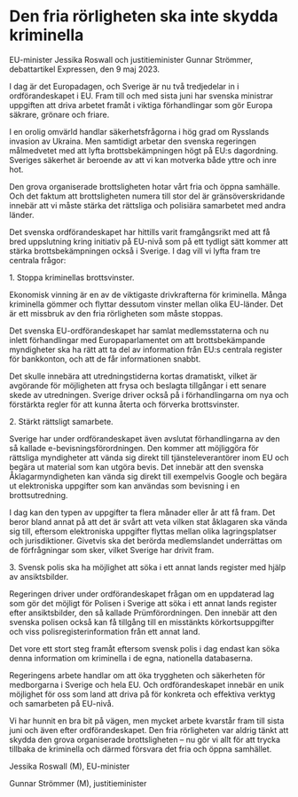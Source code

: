 # Den fria rörligheten ska inte skydda kriminella

EU\-minister Jessika Roswall och justitieminister Gunnar Strömmer, debattartikel Expressen, den 9 maj 2023\.


I dag är det Europadagen, och Sverige är nu två tredjedelar in i ordförandeskapet i EU. Fram till och med sista juni har svenska ministrar uppgiften att driva arbetet framåt i viktiga förhandlingar som gör Europa säkrare, grönare och friare.

I en orolig omvärld handlar säkerhetsfrågorna i hög grad om Rysslands invasion av Ukraina. Men samtidigt arbetar den svenska regeringen målmedvetet med att lyfta brottsbekämpningen högt på EU:s dagordning. Sveriges säkerhet är beroende av att vi kan motverka både yttre och inre hot.

Den grova organiserade brottsligheten hotar vårt fria och öppna samhälle. Och det faktum att brottsligheten numera till stor del är gränsöverskridande innebär att vi måste stärka det rättsliga och polisiära samarbetet med andra länder.

Det svenska ordförandeskapet har hittills varit framgångsrikt med att få bred uppslutning kring initiativ på EU\-nivå som på ett tydligt sätt kommer att stärka brottsbekämpningen också i Sverige. I dag vill vi lyfta fram tre centrala frågor:

1\. Stoppa kriminellas brottsvinster.

Ekonomisk vinning är en av de viktigaste drivkrafterna för kriminella. Många kriminella gömmer och flyttar dessutom vinster mellan olika EU\-länder. Det är ett missbruk av den fria rörligheten som måste stoppas.

Det svenska EU\-ordförandeskapet har samlat medlemsstaterna och nu inlett förhandlingar med Europaparlamentet om att brottsbekämpande myndigheter ska ha rätt att ta del av information från EU:s centrala register för bankkonton, och att de får informationen snabbt.

Det skulle innebära att utredningstiderna kortas dramatiskt, vilket är avgörande för möjligheten att frysa och beslagta tillgångar i ett senare skede av utredningen. Sverige driver också på i förhandlingarna om nya och förstärkta regler för att kunna återta och förverka brottsvinster.

2\. Stärkt rättsligt samarbete.

Sverige har under ordförandeskapet även avslutat förhandlingarna av den så kallade e\-bevisningsförordningen. Den kommer att möjliggöra för rättsliga myndigheter att vända sig direkt till tjänsteleverantörer inom EU och begära ut material som kan utgöra bevis. Det innebär att den svenska Åklagarmyndigheten kan vända sig direkt till exempelvis Google och begära ut elektroniska uppgifter som kan användas som bevisning i en brottsutredning.

I dag kan den typen av uppgifter ta flera månader eller år att få fram. Det beror bland annat på att det är svårt att veta vilken stat åklagaren ska vända sig till, eftersom elektroniska uppgifter flyttas mellan olika lagringsplatser och jurisdiktioner. Givetvis ska det berörda medlemslandet underrättas om de förfrågningar som sker, vilket Sverige har drivit fram.

3\. Svensk polis ska ha möjlighet att söka i ett annat lands register med hjälp av ansiktsbilder.

Regeringen driver under ordförandeskapet frågan om en uppdaterad lag som gör det möjligt för Polisen i Sverige att söka i ett annat lands register efter ansiktsbilder, den så kallade Prümförordningen. Den innebär att den svenska polisen också kan få tillgång till en misstänkts körkortsuppgifter och viss polisregisterinformation från ett annat land.

Det vore ett stort steg framåt eftersom svensk polis i dag endast kan söka denna information om kriminella i de egna, nationella databaserna.

Regeringens arbete handlar om att öka tryggheten och säkerheten för medborgarna i Sverige och hela EU. Och ordförandeskapet innebär en unik möjlighet för oss som land att driva på för konkreta och effektiva verktyg och samarbeten på EU\-nivå.

Vi har hunnit en bra bit på vägen, men mycket arbete kvarstår fram till sista juni och även efter ordförandeskapet. Den fria rörligheten var aldrig tänkt att skydda den grova organiserade brottsligheten – nu gör vi allt för att trycka tillbaka de kriminella och därmed försvara det fria och öppna samhället.

Jessika Roswall (M), EU\-minister

Gunnar Strömmer (M), justitieminister
